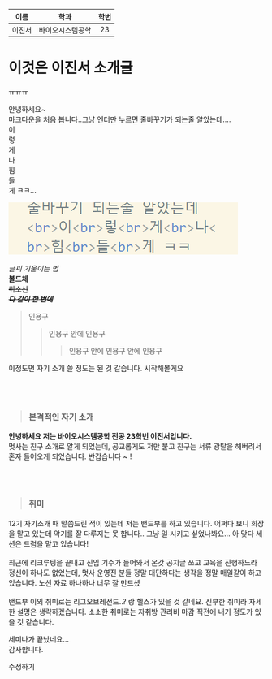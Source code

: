| 이름 | 학과 | 학번 |
| :---: | :---: | :---: |
| 이진서 | 바이오시스템공학 | 23 |
# 이것은 이진서 소개글
ㅠㅠㅠ

안녕하세요~ <br>
마크다운을 처음 봅니다..그냥 엔터만 누르면 줄바꾸기가 되는줄 알았는데.... <br>이<br>렇<br>게<br>나<br>힘<br>들<br>게 ㅋㅋ...


![alt text](/img_jinseo/스크린샷%202024-03-09%20165832.png)

*글씨 기울이는 법*<br>
**볼드체**<br>
~~취소선~~<br>
***~~다 같이 한 번에~~***

>인용구
>>인용구 안에 인용구
>>>인용구 안에 인용구 안에 인용구 

이정도면 자기 소개 쓸 정도는 된 것 같습니다. 시작해볼게요<br><br><br><br>

> ### 본격적인 자기 소개
**안녕하세요 저는 바이오시스템공학 전공 23학번 이진서입니다.**<br>
멋사는 친구 소개로 알게 되었는데, 공교롭게도 저만 붙고 친구는 서류 광탈을 해버려서 혼자 들어오게 되었습니다. 반갑습니다 ~ !

<br><br>
> ### 취미
12기 자기소개 때 말씀드린 적이 있는데 저는 밴드부를 하고 있습니다. 어쩌다 보니 회장을 맡고 있는데 악기를 잘 다루지는 못 합니다.. ~~그냥 일 시키고 싶었나봐요...~~ 아 맞다 세션은 드럼을 맡고 있습니다!
<br><br>
최근에 리크루팅을 끝내고 신입 기수가 들어와서 온갖 공지글 쓰고 교육을 진행하느라 정신이 하나도 없었는데, 멋사 운영진 분들 정말 대단하다는 생각을 정말 매일같이 하고 있습니다. 노션 자료 하나하나 너무 잘 만드셨
<br><br>
밴드부 이외 취미로는 리그오브레전드..? 랑 헬스가 있을 것 같네요. 진부한 취미라 자세한 설명은 생략하겠습니다. 소소한 취미로는 자취방 관리비 마감 직전에 내기 정도가 있을 것 같습니다. 


세미나가 끝났네요...<br>
감사합니다.

수정하기